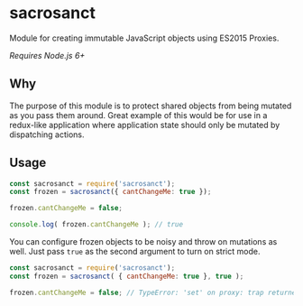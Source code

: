 # sacrosanct

Module for creating immutable JavaScript objects using ES2015 Proxies.

*Requires Node.js 6+*

## Why

The purpose of this module is to protect shared objects from being mutated
as you pass them around. Great example of this would be for use in a redux-like
application where application state should only be mutated by dispatching
actions.

## Usage

```js
const sacrosanct = require('sacrosanct');
const frozen = sacrosanct({ cantChangeMe: true });

frozen.cantChangeMe = false;

console.log( frozen.cantChangeMe ); // true
```

You can configure frozen objects to be noisy and throw on mutations as well.
Just pass `true` as the second argument to turn on strict mode.

```js
const sacrosanct = require('sacrosanct');
const frozen = sacrosanct( { cantChangeMe: true }, true );

frozen.cantChangeMe = false; // TypeError: 'set' on proxy: trap returned falsish for property 'cantChangeMe'
```
